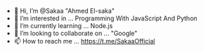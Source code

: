 - 👋 Hi, I’m @Sakaa "Ahmed El-saka"
- 👀 I’m interested in ... Programming With JavaScript And Python
- 🌱 I’m currently learning ... Node.js 
- 💞️ I’m looking to collaborate on ... "Google"
- 📫 How to reach me ... https://t.me/SakaaOfficial

